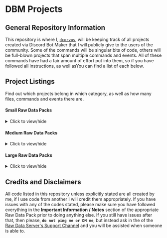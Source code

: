 # DBM Projects
## General Repository Information    
This repository is where I, [`dcorvus`](https://github.com/dcorvus), will be keeping track of all projects created via Discord Bot Maker that I will publicly give to the users of the community. Some of the commands will be singular bits of code, others will be full-blown projects that span multiple commands and events. All of these commands have had a fair amount of effort put into them, so if you have followed all instructions, as well asYou can find a list of each below.    
    
    
    
## Project Listings    
Find out which projects belong in which category, as well as how many files, commands and events there are.    
    
#### Small Raw Data Packs    
<details>
  <summary>Click to view/hide</summary>
  <p>
<!--  -->
    
- Currently none.
  ####    
</p></details>
</p></details>
    

#### Medium Raw Data Packs    
<details>
  <summary>Click to view/hide</summary>
  <p>
<!--  -->
    
- Currently none.
  ####    
</p></details>
</p></details>
   

#### Large Raw Data Packs    
<details>
  <summary>Click to view/hide</summary>
  <p>
<!--  -->
    
- **Ticket System** [`Ticket System`](/Ticket%20System)    
  _This ticket system is multi-functional with the ability to create two tiers of support groups, a base line as well as a managerial rank which superceeds the default support group. As this is a rework of my previous one, this no longer creates roles, but now allows you to add other users to the ticket with either full ticket permissions or a read and message only permission. The project also features a logging system, where the user that closes the ticket will receive a Private Message of the chat logs, as well as the logs have the ability to be sent to a channel of your choosing (preferably private) in case the user loses it or requests another copy. Another selling point is the fact that you do not have to edit anything within the Raw Data yourself, it works out of the box and allows users to set everything themselves._    
  `Total Files: 15` **-** `Commands: 12` **-** `Events: 3`
  ####    
</p></details>
</p></details>
    
    
    
## Credits and Disclaimers
All code listed in this repository unless explicitly stated are all created by me, if I use code from another I will credit them appropriately. If you have issues with any of the codes stated, please make sure you have followed everything in the **Important Information / Notes** section of the appropriate Raw Data Pack prior to doing anything else. If you still have issues after that, then please, **`do not ping me or DM me`**, but instead ask in the of the [Raw Data Server's Support Channel](https://discord.gg/cW9zmCu) and you will be assisted when someone is able to.